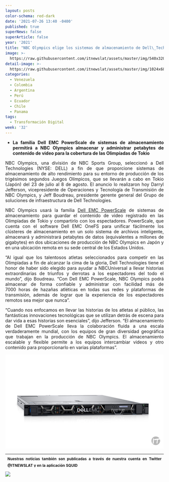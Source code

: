 ```yaml
---
layout: posts
color-schema: red-dark
date: '2021-07-26 13:40 -0400'
published: true
superNews: false
superArticle: false
year: '2021'
title: "NBC Olympics elige los sistemas de almacenamiento de Dell\_Technologies para su entorno de producción de los Juegos Olímpicos de Tokio"
image: >-
  https://raw.githubusercontent.com/itnewslat/assets/master/img/540x320/Dell-Power-scale-p.jpg
detail-image: >-
  https://raw.githubusercontent.com/itnewslat/assets/master/img/1024x680/Dell-Power-scale-g.jpg
categories:
  - Venezuela
  - Colombia
  - Argentina
  - Perú
  - Ecuador
  - Chile
  - Panama
tags:
  - Transformación Digital
week: '32'
---
```

<ul style="list-style-type: disc; text-align: justify;">
	<li><strong>La familia Dell EMC PowerScale de sistemas de almacenamiento permitirá a NBC Olympics almacenar y administrar petabytes de contenido de video para la cobertura de las Olimpíadas de Tokio</strong></li>
</ul>
<p style="text-align: justify;">NBC Olympics, una división de NBC Sports Group, seleccionó a Dell Technologies (NYSE: DELL) a fin de que proporcione sistemas de almacenamiento de alto rendimiento para su entorno de producción de los trigésimos segundos Juegos Olímpicos, que se llevarán a cabo en Tokio (Japón) del 23 de julio al 8 de agosto. El anuncio lo realizaron hoy Darryl Jefferson, vicepresidente de Operaciones y Tecnología de Transmisión de NBC Olympics, y Jeff Boudreau, presidente gerente general del Grupo de soluciones de infraestructura de Dell Technologies.</p>
<p style="text-align: justify;">NBC Olympics usará la familia <a href="https://www.delltechnologies.com/es-mx/storage/powerscale.htm">Dell EMC PowerScale</a> de sistemas de almacenamiento para guardar el contenido de video registrado en las Olimpíadas de Tokio y compartirlo con los espectadores. PowerScale, que cuenta con el software Dell EMC OneFS para unificar fácilmente los clústeres de almacenamiento en un solo sistema de archivos inteligente, almacenará y administrará petabytes de datos (equivalentes a millones de gigabytes) en dos ubicaciones de producción de NBC Olympics en Japón y en una ubicación remota en su sede central de los Estados Unidos.</p>
<p style="text-align: justify;">“Al igual que los talentosos atletas seleccionados para competir en las Olimpíadas a fin de alcanzar la cima de la gloria, Dell Technologies tiene el honor de haber sido elegido para ayudar a NBCUniversal a llevar historias extraordinarias de triunfos y derrotas a los espectadores del todo el mundo”, dijo Boudreau. “Con Dell EMC PowerScale, NBC Olympics podrá almacenar de forma confiable y administrar con facilidad más de 7000 horas de hazañas atléticas en todas sus redes y plataformas de transmisión, además de lograr que la experiencia de los espectadores remotos sea mejor que nunca”.</p>
<p style="text-align: justify;">“Cuando nos enfocamos en llevar las historias de los atletas al público, las fantásticas innovaciones tecnológicas que se utilizan detrás de escena para dar vida a esas historias son esenciales”, dijo Jefferson. “El almacenamiento de Dell EMC PowerScale lleva la colaboración fluida a una escala verdaderamente mundial, con los equipos de gran diversidad geográfica que trabajan en la producción de NBC Olympics. El almacenamiento escalable y flexible permite a los equipos intercambiar videos y otro contenido para proporcionarlo en varias plataformas”.</p>

![](https://raw.githubusercontent.com/itnewslat/assets/master/img/540x320/Dell-Power-scale-p.jpg)

<table style="height: 42px;" width="569">
<tbody>
<tr>
<td style="text-align: justify;"><sub><strong>Nuestras noticias también son publicadas a través de nuestra cuenta en Twitter <a href="https://twitter.com/itnewslat?lang=es">@ITNEWSLAT</a> y en la aplicación <a href="https://squidapp.co/en/">SQUID</a></strong></sub></td>
</tr>
</tbody>
</table>

<img src="https://tracker.metricool.com/c3po.jpg?hash=56f88a41e39ab42c063cc51676587a04"/>

